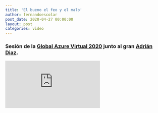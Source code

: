 ```yaml
---
title: 'El bueno el feo y el malo'
author: fernandoescolar
post_date: 2020-04-27 00:00:00
layout: post
categories: video
---
```


### Sesión de la [Global Azure Virtual 2020](https://virtual.globalazure.net/#liveStreams) junto al gran [Adrián Diaz](https://twitter.com/AdrianDiaz81).<!--break-->

<iframe class="youtube" src="https://www.youtube.com/embed/GscWL6DIN3k" frameborder="0" allow="accelerometer; autoplay; encrypted-media; gyroscope; picture-in-picture" allowfullscreen></iframe>
